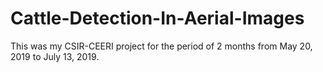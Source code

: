 # Cattle-Detection-In-Aerial-Images
This was my CSIR-CEERI project for the period of 2 months from May 20, 2019 to July 13, 2019.
